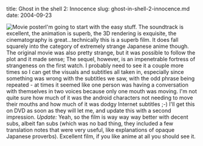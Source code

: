title: Ghost in the shell 2: Innocence
slug: ghost-in-shell-2-innocence.md
date: 2004-09-23


![Movie poster]("http://ia.imdb.com/media/imdb/01/I/48/43/48m.jpg)I'm going to start with the easy stuff. The soundtrack is excellent, the animation is superb, the 3D rendering is exquisite, the cinematography is great...technically this is a superb film. It does fall squarely into the category of extremely strange Japanese anime though. The original movie was also pretty strange, but it was possible to follow the plot and it made sense; The sequel, however, is an impenetrable fortress of strangeness on the first watch. I probably need to see it a couple more times so I can get the visuals and subtitles all taken in, especially since something was wrong with the subtitles we saw, with the odd phrase being repeated - at times it seemed like one person was having a conversation with themselves in two voices because only one mouth was moving. I'm not quite sure how much of it was the android characters not needing to move their mouths and how much of it was dodgy Internet subtitles ;-)
I'll get this on DVD as soon as they will let me, and update this with a second impression.
*Update:* Yeah, so the film is way way way better with decent subs, albeit fan subs (which was no bad thing, they included a few translation notes that were very useful, like explanations of opaque Japanese proverbs). Excellent film, if you like anime at all you should see it.